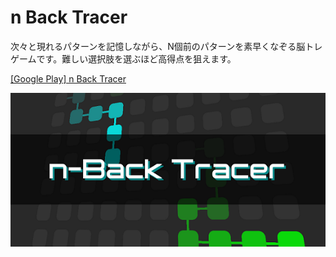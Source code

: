 n Back Tracer
=======

次々と現れるパターンを記憶しながら、N個前のパターンを素早くなぞる脳トレゲームです。難しい選択肢を選ぶほど高得点を狙えます。

[\[Google Play\] n Back Tracer](https://play.google.com/store/apps/details?id=jp.setchi.n_back_tracer)

![n_back_tracer](Assets/Textures/screenshot.png "n_back_tracer")
